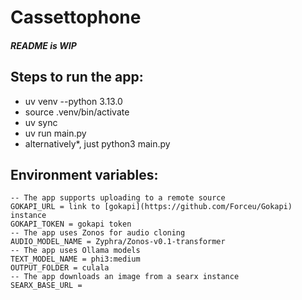 # Cassettophone
##### README is WIP
## Steps to run the app:

- uv venv --python 3.13.0
- source .venv/bin/activate
- uv sync
- uv run main.py
- alternatively*, just python3 main.py


## Environment variables:
```
-- The app supports uploading to a remote source
GOKAPI_URL = link to [gokapi](https://github.com/Forceu/Gokapi) instance
GOKAPI_TOKEN = gokapi token
-- The app uses Zonos for audio cloning
AUDIO_MODEL_NAME = Zyphra/Zonos-v0.1-transformer
-- The app uses Ollama models
TEXT_MODEL_NAME = phi3:medium
OUTPUT_FOLDER = culala
-- The app downloads an image from a searx instance
SEARX_BASE_URL =
```
